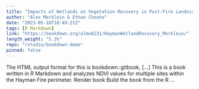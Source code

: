 ```yaml
---
title: "Impacts of Wetlands on Vegetation Recovery in Post-Fire Landscape: Hayman Fire Case Study"
author: "Alex Merklein & Ethan Choate"
date: "2023-05-10T18:49:21Z"
tags: [R Markdown]
link: "https://bookdown.org/alme8231/HaymanWetlandRecovery_Merklein/"
length_weight: "5.3%"
repo: "rstudio/bookdown-demo"
pinned: false
---
```


The HTML output format for this is bookdown::gitbook, [...] This is a book written in R Markdown and analyzes NDVI values for multiple sites within the Hayman Fire perimeter. Render book Build the book from the R ...
